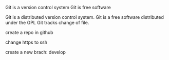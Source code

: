 
Git is a version control system
Git is free software

Git is a distributed version control system.
Git is a free software distributed under the GPL
Git tracks change of file.

create a repo in github

change https to ssh

create a new brach: develop
